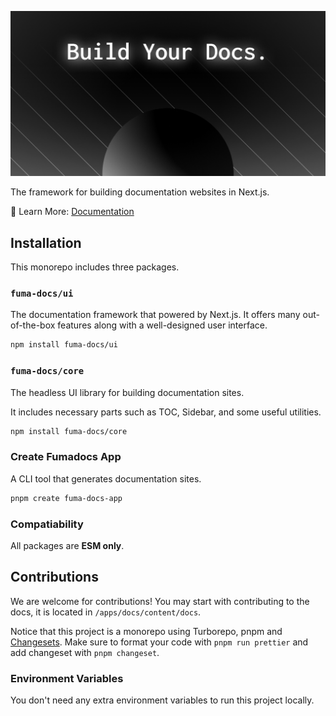![banner](./apps/docs/public/banner.png)

The framework for building documentation websites in Next.js.

📘 Learn More: [Documentation](https://next-docs-zeta.vercel.app)

## Installation

This monorepo includes three packages.

### `fuma-docs/ui`

The documentation framework that powered by Next.js. It offers many out-of-the-box
features along with a well-designed user interface.

```bash
npm install fuma-docs/ui
```

### `fuma-docs/core`

The headless UI library for building documentation sites.

It includes necessary parts such as TOC, Sidebar, and some useful utilities.

```bash
npm install fuma-docs/core
```

### Create Fumadocs App

A CLI tool that generates documentation sites.

```bash
pnpm create fuma-docs-app
```

### Compatiability

All packages are **ESM only**.

## Contributions

We are welcome for contributions! You may start with contributing to the docs,
it is located in `/apps/docs/content/docs`.

Notice that this project is a monorepo using Turborepo, pnpm and
[Changesets](https://github.com/changesets/changesets). Make sure to format your
code with `pnpm run prettier` and add changeset with `pnpm changeset`.

### Environment Variables

You don't need any extra environment variables to run this project locally.
